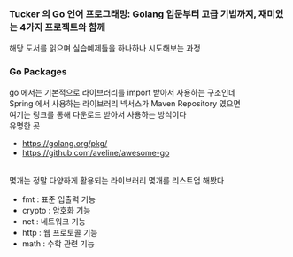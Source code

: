 
### Tucker 의 Go 언어 프로그래밍: Golang 입문부터 고급 기법까지, 재미있는 4가지 프로젝트와 함께
해당 도서를 읽으며 실습예제들을 하나하나 시도해보는 과정

### Go Packages
go 에서는 기본적으로 라이브러리를 import 받아서 사용하는 구조인데 <br>
Spring 에서 사용하는 라이브러리 넥서스가 Maven Repository 였으면 <br> 
여기는 
링크를 통해 다운로드 받아서 사용하는 방식이다 <br>
유명한 곳
- https://golang.org/pkg/
- https://github.com/aveline/awesome-go

<br>
몇개는 정말 다양하게 활용되는 라이브러리 몇개를 리스트업 해봤다

- fmt : 표준 입출력 기능 
- crypto : 암호화 기능
- net : 네트워크 기능
- http : 웹 프로토콜 기능
- math : 수학 관련 기능 
